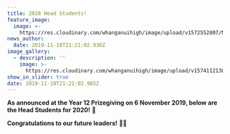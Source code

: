 ```yaml
---
title: 2020 Head Students!
feature_image:
  image: >-
    https://res.cloudinary.com/whanganuihigh/image/upload/v1572552807/News/GREEN_WHS_HEADER.jpg
news_author:
  date: 2019-11-18T21:21:02.936Z
image_gallery:
  - description: ''
    image: >-
      https://res.cloudinary.com/whanganuihigh/image/upload/v1574112130/News/2020-Head-Students-Portrait.jpg
show_in_slider: true
date: 2019-11-18T21:21:02.985Z
---
```


**As announced at the Year 12 Prizegiving on 6 November 2019, below are the Head Students for 2020!**  🤩 

**Congratulations to our future leaders!**  👏👏
